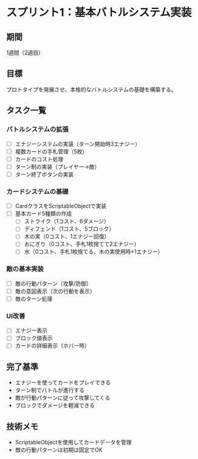 # スプリント1：基本バトルシステム実装

## 期間
1週間（2週目）

## 目標
プロトタイプを発展させ、本格的なバトルシステムの基礎を構築する。

## タスク一覧

### バトルシステムの拡張
- [ ] エナジーシステムの実装（ターン開始時3エナジー）
- [ ] 複数カードの手札管理（5枚）
- [ ] カードのコスト処理
- [ ] ターン制の実装（プレイヤー→敵）
- [ ] ターン終了ボタンの実装

### カードシステムの基礎
- [ ] CardクラスをScriptableObjectで実装
- [ ] 基本カード5種類の作成
  - [ ] ストライク（1コスト、6ダメージ）
  - [ ] ディフェンド（1コスト、5ブロック）
  - [ ] 木の実（0コスト、1エナジー回復）
  - [ ] おにぎり（0コスト、手札1枚捨てて2エナジー）
  - [ ] 水（0コスト、手札1枚捨てる、木の実使用時+1エナジー）

### 敵の基本実装
- [ ] 敵の行動パターン（攻撃/防御）
- [ ] 敵の意図表示（次の行動を表示）
- [ ] 敵のターン処理

### UI改善
- [ ] エナジー表示
- [ ] ブロック値表示
- [ ] カードの詳細表示（ホバー時）

## 完了基準
- エナジーを使ってカードをプレイできる
- ターン制でバトルが進行する
- 敵が行動パターンに従って攻撃してくる
- ブロックでダメージを軽減できる

## 技術メモ
- ScriptableObjectを使用してカードデータを管理
- 敵の行動パターンは初期は固定でOK